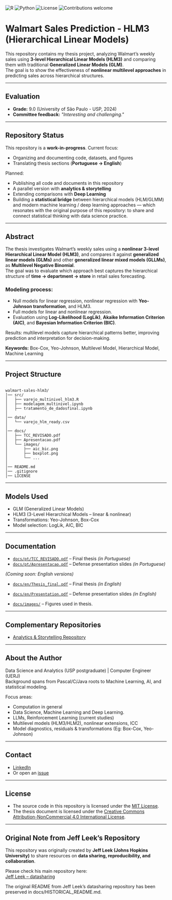 ![R](https://img.shields.io/badge/R-4.4.0-blue?logo=r)
![Python](https://img.shields.io/badge/Python-3.10-blue?logo=python)
![License](https://img.shields.io/github/license/celsomsilva/datasharing)
![Contributions welcome](https://img.shields.io/badge/contributions-welcome-brightgreen.svg)



# Walmart Sales Prediction - HLM3 (Hierarchical Linear Models)  

This repository contains my thesis project, analyzing Walmart’s weekly sales using **3-level Hierarchical Linear Models (HLM3)** and comparing them with traditional **Generalized Linear Models (GLM)**.  
The goal is to show the effectiveness of **nonlinear multilevel approaches** in predicting sales across hierarchical structures.  

---

## Evaluation

- **Grade:** 9.0 (University of São Paulo - USP, 2024)  
- **Committee feedback:** *"Interesting and challenging."*  

---

## Repository Status

This repository is a **work-in-progress**. Current focus:  
- Organizing and documenting code, datasets, and figures  
- Translating thesis sections (**Portuguese → English**)  

Planned:  
- Publishing all code and documents in this repository  
- A parallel version with **analytics & storytelling**  
- Extending comparisons with **Deep Learning**  
- Building a **statistical bridge** between hierarchical models (HLM/GLMM) and modern machine learning / deep learning approaches — which resonates with the original purpose of this repository: to share and connect statistical thinking with data science practice.  


---

## Abstract

The thesis investigates Walmart’s weekly sales using a **nonlinear 3-level Hierarchical Linear Model (HLM3)**, and compares it against **generalized linear models (GLMs)** and other **generalized linear mixed models (GLLMs)**, as **Multilevel Negative Binomial**.  
The goal was to evaluate which approach best captures the hierarchical structure of **time → department → store** in retail sales forecasting.


### Modeling process:
- Null models for linear regression, nonlinear regression with **Yeo-Johnson transformation**, and HLM3.  
- Full models for linear and nonlinear regression.  
- Evaluation using **Log-Likelihood (LogLik)**, **Akaike Information Criterion (AIC)**, and **Bayesian Information Criterion (BIC)**.  

Results: multilevel models capture hierarchical patterns better, improving prediction and interpretation for decision-making.  

**Keywords:** Box-Cox, Yeo-Johnson, Multilevel Model, Hierarchical Model, Machine Learning  

---

## Project Structure
```

walmart-sales-hlm3/
│── src/
│   ├── varejo_multinivel_hlm3.R
│   ├── modelagem_multinivel.ipynb
│   ├── tratamento_de_dadosfinal.ipynb
│
│── data/
│   └── varejo_hlm_ready.csv
│
│── docs/
│   ├── TCC_REVISADO.pdf
│   ├── Apresentacao.pdf
│   └── images/
│       ├── aic_bic.png
│       ├── boxplot.png
│       └── ...
│
│── README.md
│── .gitignore
│── LICENSE

```

---

## Models Used
- GLM (Generalized Linear Models)  
- HLM3 (3-Level Hierarchical Models – linear & nonlinear)  
- Transformations: Yeo-Johnson, Box-Cox  
- Model selection: LogLik, AIC, BIC  

---

## Documentation

- [`docs/pt/TCC_REVISADO.pdf`](docs/pt/TCC_REVISADO.pdf) – Final thesis *(in Portuguese)*  
- [`docs/pt/Apresentacao.pdf`](docs/pt/Apresentacao.pdf) – Defense presentation slides *(in Portuguese)*  

*(Coming soon: English versions)*  
- [`docs/en/Thesis_final.pdf`](docs/en/Thesis_final.pdf) – Final thesis *(in English)*  
- [`docs/en/Presentation.pdf`](docs/en/Presentation.pdf) – Defense presentation slides *(in English)*

- [`docs/images/`](docs/images/) – Figures used in thesis.  

---

## Complementary Repositories
- [Analytics & Storytelling Repository](https://github.com/celsomsilva/thesis-storytelling-usp)  

---

## About the Author

Data Science and Analytics (USP postgraduate) | Computer Engineer (UERJ)  
Background spans from Pascal/C/Java roots to Machine Learning, AI, and statistical modeling.  

Focus areas:  

- Computation in general 
- Data Science, Machine Learning and Deep Learning. 
- LLMs, Reinforcement Learning (current studies)  
- Multilevel models (HLM3/HLM2), nonlinear extensions, ICC  
- Model diagnostics, residuals & transformations (Eg: Box-Cox, Yeo-Johnson) 

---

## Contact
- [LinkedIn](https://linkedin.com/in/celso-m-silva)  
- Or open an [issue](https://github.com/celsomsilva/datasharing/issues)  

---

## License

- The source code in this repository is licensed under the [MIT License](./LICENSE).
- The thesis document is licensed under the [Creative Commons Attribution-NonCommercial 4.0 International License](./LICENSE-thesis.txt).

---

## Original Note from Jeff Leek’s Repository

This repository was originally created by **Jeff Leek (Johns Hopkins University)** to share resources on **data sharing, reproducibility, and collaboration**.  

Please check his main repository here:  
[Jeff Leek – datasharing](https://github.com/jtleek/datasharing) 
 
The original README from Jeff Leek’s datasharing repository has been preserved in docs/HISTORICAL_README.md.




